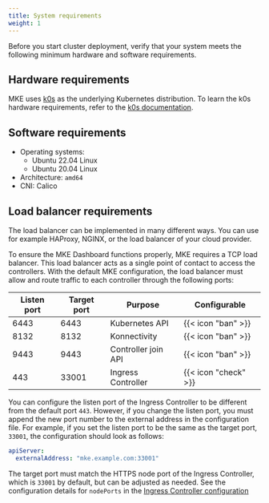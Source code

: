 ```yaml
---
title: System requirements
weight: 1
---
```


Before you start cluster deployment, verify that your system meets the following minimum hardware
and software requirements.

## Hardware requirements

MKE uses [k0s](https://k0sproject.io/) as the underlying Kubernetes
distribution. To learn the k0s hardware requirements, refer to the [k0s
documentation](https://docs.k0sproject.io/v1.29.4+k0s.0/system-requirements/).

## Software requirements

- Operating systems:
  - Ubuntu 22.04 Linux
  - Ubuntu 20.04 Linux
- Architecture: `amd64`
- CNI: Calico

## Load balancer requirements

The load balancer can be implemented in many different ways. You can use for example
HAProxy, NGINX, or the load balancer of your cloud provider.

To ensure the MKE Dashboard functions properly, MKE requires a TCP load balancer.
This load balancer acts as a single point of contact to access the controllers.
With the default MKE configuration, the load balancer must allow and route traffic
to each controller through the following ports:

| Listen port | Target port | Purpose             | Configurable          |
|-------------|-------------|---------------------|-----------------------|
| 6443        | 6443        | Kubernetes API      | {{< icon "ban" >}}    |
| 8132        | 8132        | Konnectivity        | {{< icon "ban" >}}    |
| 9443        | 9443        | Controller join API | {{< icon "ban" >}}    |
| 443         | 33001       | Ingress Controller  | {{< icon "check" >}}  |

You can configure the listen port of the Ingress Controller to be different from
the default port `443`. However, if you change the listen port, you must append
the new port number to the external address in the configuration file. For example,
if you set the listen port to be the same as the target port, `33001`, the configuration
should look as follows:

```yaml
apiServer:
  externalAddress: "mke.example.com:33001"
```

The target port must match the HTTPS node port of the Ingress Controller,
which is `33001` by default, but can be adjusted as needed. See the configuration
details for `nodePorts` in the 
[Ingress Controller configuration](../../configuration/ingress#configuration)
